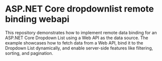 # ASP.NET Core dropdownlist remote binding webapi

This repository demonstrates how to implement remote data binding for an ASP.NET Core Dropdown List using a Web API as the data source. The example showcases how to fetch data from a Web API, bind it to the Dropdown List dynamically, and enable server-side features like filtering, sorting, and pagination.

